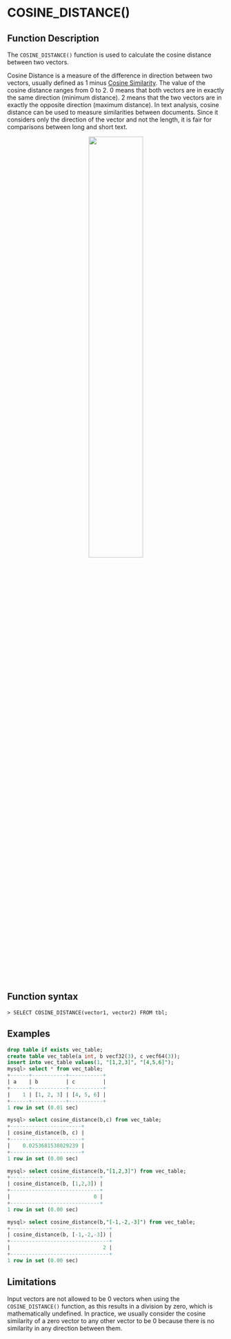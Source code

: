 # COSINE\_DISTANCE()

## Function Description

The `COSINE_DISTANCE()` function is used to calculate the cosine distance between two vectors.

Cosine Distance is a measure of the difference in direction between two vectors, usually defined as 1 minus [Cosine Similarity](cosine_similarity.md). The value of the cosine distance ranges from 0 to 2. 0 means that both vectors are in exactly the same direction (minimum distance). 2 means that the two vectors are in exactly the opposite direction (maximum distance). In text analysis, cosine distance can be used to measure similarities between documents. Since it considers only the direction of the vector and not the length, it is fair for comparisons between long and short text.

<div align="center">
<img src=https://github.com/matrixorigin/artwork/blob/main/docs/reference/vector/cosine_distance.png?raw=true width=50% heigth=50%/>
</div>

## Function syntax

```
> SELECT COSINE_DISTANCE(vector1, vector2) FROM tbl;
```

## Examples

```sql
drop table if exists vec_table;
create table vec_table(a int, b vecf32(3), c vecf64(3));
insert into vec_table values(1, "[1,2,3]", "[4,5,6]");
mysql> select * from vec_table;
+------+-----------+-----------+
| a    | b         | c         |
+------+-----------+-----------+
|    1 | [1, 2, 3] | [4, 5, 6] |
+------+-----------+-----------+
1 row in set (0.01 sec)

mysql> select cosine_distance(b,c) from vec_table;
+-----------------------+
| cosine_distance(b, c) |
+-----------------------+
|    0.0253681538029239 |
+-----------------------+
1 row in set (0.00 sec)

mysql> select cosine_distance(b,"[1,2,3]") from vec_table;
+-----------------------------+
| cosine_distance(b, [1,2,3]) |
+-----------------------------+
|                           0 |
+-----------------------------+
1 row in set (0.00 sec)

mysql> select cosine_distance(b,"[-1,-2,-3]") from vec_table;
+--------------------------------+
| cosine_distance(b, [-1,-2,-3]) |
+--------------------------------+
|                              2 |
+--------------------------------+
1 row in set (0.00 sec)
```

## Limitations

Input vectors are not allowed to be 0 vectors when using the `COSINE_DISTANCE()` function, as this results in a division by zero, which is mathematically undefined. In practice, we usually consider the cosine similarity of a zero vector to any other vector to be 0 because there is no similarity in any direction between them.